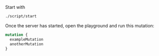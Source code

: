 Start with

```sh
./script/start
```

Once the server has started, open the playground and run this mutation:

```graphql
mutation {
  exampleMutation
  anotherMutation
}
```
